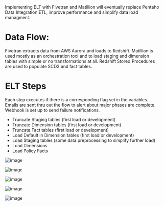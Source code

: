 Implementing ELT with Fivetran and Matillion will eventually replace Pentaho Data Integration ETL, improve performance and simplify data load managment.

# Data Flow:
Fivetran extracts data from AWS Aurora and loads to Redshift. Matillion is used mostly as an orchestration tool and to load staging and dimension tables with simple or no transformations at all. Redshift Stored Procedures are used to populate SCD2 and fact tables.

# ELT Steps
Each step executes if there is a corresponding flag set in the variables. 
Emails are sent thru out the flow to alert about major phases are complete.
Webhook is set up to send failure notifications.

- Truncate Staging tables (first load or development)
- Truncate Dimension tables (first load or development)
- Truncate Fact tables (first load or development)
- Load Default in Dimension tables (first load or development)
- Load Staging tables (some data preprocessing to simplify further load)
- Load Dimensions
- Load Policy Facts


![image](https://github.com/KaterynaD/Insurance-Data-Pipelines/assets/16999229/f4e829e0-01b1-4b43-b46a-f7ff9f52ed20)

![image](https://github.com/KaterynaD/Insurance-Data-Pipelines/assets/16999229/f5d0c8a6-aeef-4549-b3d9-cf2ac15cbb38)


![image](https://github.com/KaterynaD/Insurance-Data-Pipelines/assets/16999229/ee65154a-f243-4d21-bebf-8c22cd4cd810)

![image](https://github.com/KaterynaD/Insurance-Data-Pipelines/assets/16999229/a9f30ce4-1691-4aad-b102-f8867ea4ca62)

![image](https://github.com/KaterynaD/Insurance-Data-Pipelines/assets/16999229/1ec24a82-f97a-499d-aa5b-0abfa9fe26e0)

